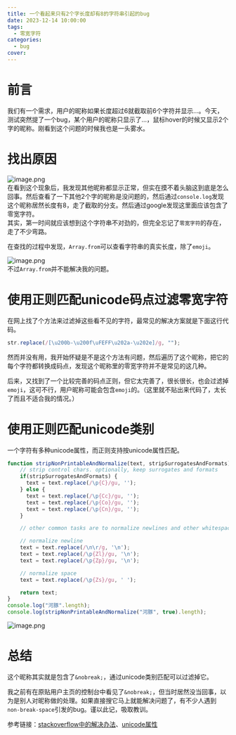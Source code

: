 ```yaml
---
title: 一个看起来只有2个字长度却有8的字符串引起的bug
date: 2023-12-14 10:00:00
tags:
  - 零宽字符
categories:
  - bug
cover: 
---
```


# 前言
我们有一个需求，用户的昵称如果长度超过6就截取前6个字符并显示...。今天，测试突然提了一个bug，某个用户的昵称只显示了...，鼠标hover的时候又显示2个字的昵称。刚看到这个问题的时候我也是一头雾水。
# 找出原因

![image.png](https://cdn.jsdelivr.net/gh/chendx97/CPics/img/5c4b9b1adfc34b1987f357a1410f6ed6~tplv-k3u1fbpfcp-jj-mark:3024:0:0:0:q75.awebp)  
在看到这个现象后，我发现其他昵称都显示正常，但实在摸不着头脑这到底是怎么回事。然后查看了一下其他2个字的昵称是没问题的，然后通过`console.log`发现这个昵称居然长度有8，走了截取的分支。然后通过google发现这里面应该包含了零宽字符。   
其实，第一时间就应该想到这个字符串不对劲的，但完全忘记了`零宽字符`的存在，走了不少弯路。    

在查找的过程中发现，`Array.from`可以查看字符串的真实长度，除了`emoji`。

![image.png](https://cdn.jsdelivr.net/gh/chendx97/CPics/img/d2c30abafa5a48398261240a4424145e~tplv-k3u1fbpfcp-jj-mark:3024:0:0:0:q75.awebp)   
不过`Array.from`并不能解决我的问题。
# 使用正则匹配unicode码点过滤零宽字符
在网上找了个方法来过滤掉这些看不见的字符，最常见的解决方案就是下面这行代码。

```js
str.replace(/[\u200b-\u200f\uFEFF\u202a-\u202e]/g, "");
```
然而并没有用，我开始怀疑是不是这个方法有问题，然后遍历了这个昵称，把它的每个字符都转换成码点，发现这个昵称里的零宽字符并不是常见的这几种。      

后来，又找到了一个比较完善的码点正则，但它太完善了，很长很长，也会过滤掉`emoji`，这可不行，用户昵称可能会包含`emoji`的。（这里就不贴出来代码了，太长了而且不适合我的情况。）
# 使用正则匹配unicode类别
一个字符有多种unicode属性，而正则支持按unicode属性匹配。

```js
function stripNonPrintableAndNormalize(text, stripSurrogatesAndFormats) {
    // strip control chars. optionally, keep surrogates and formats
    if(stripSurrogatesAndFormats) {
      text = text.replace(/\p{C}/gu, '');
    } else {
      text = text.replace(/\p{Cc}/gu, '');
      text = text.replace(/\p{Co}/gu, '');
      text = text.replace(/\p{Cn}/gu, '');
    }

    // other common tasks are to normalize newlines and other whitespace

    // normalize newline
    text = text.replace(/\n\r/g, '\n');
    text = text.replace(/\p{Zl}/gu, '\n');
    text = text.replace(/\p{Zp}/gu, '\n');

    // normalize space
    text = text.replace(/\p{Zs}/gu, ' ');

    return text;
}
console.log("⁮⁡⁪⁡⁠⁮河豚".length);
console.log(stripNonPrintableAndNormalize("⁮⁡⁪⁡⁠⁮河豚", true).length);
```

![image.png](https://cdn.jsdelivr.net/gh/chendx97/CPics/img/333d342f3653422d8aafe3c1cf9b8116~tplv-k3u1fbpfcp-jj-mark:3024:0:0:0:q75.awebp)
# 总结
这个昵称其实就是包含了`&nobreak;`，通过unicode类别匹配可以过滤掉它。 

我之前有在原贴用户主页的控制台中看见了`&nobreak;`，但当时居然没当回事，以为是别人对昵称做的处理。如果直接搜它马上就能解决问题了，有不少人遇到`non-break-space`引发的bug。谨以此记，吸取教训。  

参考链接：[stackoverflow中的解决办法](https://stackoverflow.com/questions/11598786/how-to-replace-non-printable-unicode-characters-javascript)、[unicode属性](https://developer.mozilla.org/zh-CN/docs/Web/JavaScript/Reference/Regular_expressions/Unicode_character_class_escape)